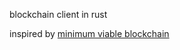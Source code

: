 blockchain client in rust

inspired by [minimum viable blockchain](https://www.igvita.com/2014/05/05/minimum-viable-block-chain/)
